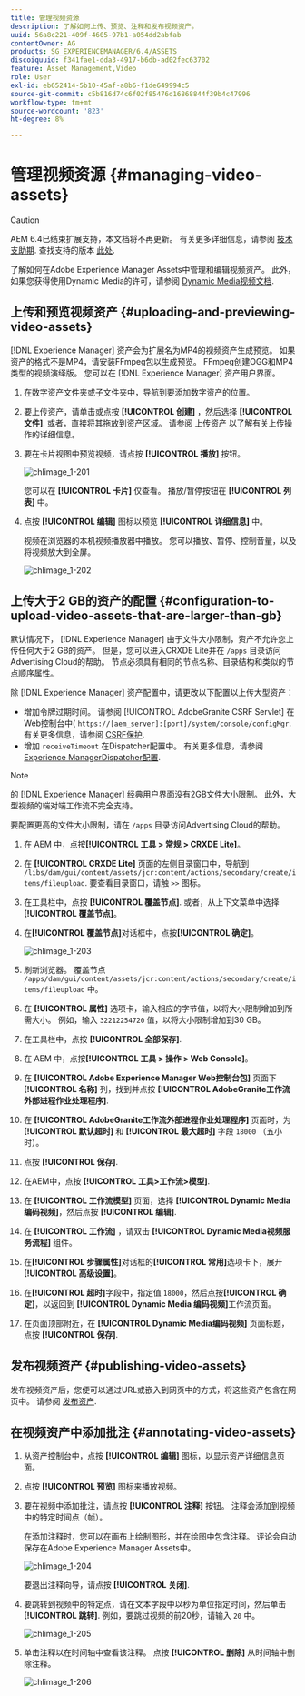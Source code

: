 ```yaml
---
title: 管理视频资源
description: 了解如何上传、预览、注释和发布视频资产。
uuid: 56a8c221-409f-4605-97b1-a054dd2abfab
contentOwner: AG
products: SG_EXPERIENCEMANAGER/6.4/ASSETS
discoiquuid: f341fae1-dda3-4917-b6db-ad02fec63702
feature: Asset Management,Video
role: User
exl-id: eb652414-5b10-45af-a8b6-f1de649994c5
source-git-commit: c5b816d74c6f02f85476d16868844f39b4c47996
workflow-type: tm+mt
source-wordcount: '823'
ht-degree: 8%

---
```


# 管理视频资源 {#managing-video-assets}

>[!CAUTION]
>
>AEM 6.4已结束扩展支持，本文档将不再更新。 有关更多详细信息，请参阅 [技术支助期](https://helpx.adobe.com/cn/support/programs/eol-matrix.html). 查找支持的版本 [此处](https://experienceleague.adobe.com/docs/).

了解如何在Adobe Experience Manager Assets中管理和编辑视频资产。 此外，如果您获得使用Dynamic Media的许可，请参阅 [Dynamic Media视频文档](video.md).

## 上传和预览视频资产 {#uploading-and-previewing-video-assets}

[!DNL Experience Manager] 资产会为扩展名为MP4的视频资产生成预览。 如果资产的格式不是MP4，请安装FFmpeg包以生成预览。 FFmpeg创建OGG和MP4类型的视频演绎版。 您可以在 [!DNL Experience Manager] 资产用户界面。

1. 在数字资产文件夹或子文件夹中，导航到要添加数字资产的位置。
1. 要上传资产，请单击或点按 **[!UICONTROL 创建]** ，然后选择 **[!UICONTROL 文件]**. 或者，直接将其拖放到资产区域。 请参阅 [上传资产](managing-assets-touch-ui.md#uploading-assets) 以了解有关上传操作的详细信息。
1. 要在卡片视图中预览视频，请点按 **[!UICONTROL 播放]** 按钮。

   ![chlimage_1-201](assets/chlimage_1-201.png)

   您可以在 **[!UICONTROL 卡片]** 仅查看。 播放/暂停按钮在 **[!UICONTROL 列表]** 中。

1. 点按 **[!UICONTROL 编辑]** 图标以预览 **[!UICONTROL 详细信息]** 中。

   视频在浏览器的本机视频播放器中播放。 您可以播放、暂停、控制音量，以及将视频放大到全屏。

   ![chlimage_1-202](assets/chlimage_1-202.png)

## 上传大于2 GB的资产的配置 {#configuration-to-upload-video-assets-that-are-larger-than-gb}

默认情况下， [!DNL Experience Manager] 由于文件大小限制，资产不允许您上传任何大于2 GB的资产。 但是，您可以进入CRXDE Lite并在 `/apps` 目录访问Advertising Cloud的帮助。 节点必须具有相同的节点名称、目录结构和类似的节点顺序属性。

除 [!DNL Experience Manager] 资产配置中，请更改以下配置以上传大型资产：

* 增加令牌过期时间。 请参阅 [!UICONTROL AdobeGranite CSRF Servlet] 在Web控制台中( `https://[aem_server]:[port]/system/console/configMgr`. 有关更多信息，请参阅 [CSRF保护](/help/sites-developing/csrf-protection.md).
* 增加 `receiveTimeout` 在Dispatcher配置中。 有关更多信息，请参阅 [Experience ManagerDispatcher配置](https://experienceleague.adobe.com/docs/experience-manager-dispatcher/using/configuring/dispatcher-configuration.html#renders-options).

>[!NOTE]
>
>的 [!DNL Experience Manager] 经典用户界面没有2GB文件大小限制。 此外，大型视频的端对端工作流不完全支持。

要配置更高的文件大小限制，请在 `/apps` 目录访问Advertising Cloud的帮助。

1. 在 AEM 中，点按&#x200B;**[!UICONTROL 工具 > 常规 > CRXDE Lite]**。
1. 在 **[!UICONTROL CRXDE Lite]** 页面的左侧目录窗口中，导航到 `/libs/dam/gui/content/assets/jcr:content/actions/secondary/create/items/fileupload`. 要查看目录窗口，请触 `>>` 图标。
1. 在工具栏中，点按 **[!UICONTROL 覆盖节点]**. 或者，从上下文菜单中选择&#x200B;**[!UICONTROL 覆盖节点]**。
1. 在&#x200B;**[!UICONTROL 覆盖节点]**&#x200B;对话框中，点按&#x200B;**[!UICONTROL 确定]**。

   ![chlimage_1-203](assets/chlimage_1-203.png)

1. 刷新浏览器。 覆盖节点 `/apps/dam/gui/content/assets/jcr:content/actions/secondary/create/items/fileupload` 中。
1. 在 **[!UICONTROL 属性]** 选项卡，输入相应的字节值，以将大小限制增加到所需大小。 例如，输入 `32212254720` 值，以将大小限制增加到30 GB。

1. 在工具栏中，点按 **[!UICONTROL 全部保存]**.
1. 在 AEM 中，点按&#x200B;**[!UICONTROL 工具 > 操作 > Web Console]**。
1. 在 **[!UICONTROL Adobe Experience Manager Web控制台包]** 页面下 **[!UICONTROL 名称]** 列，找到并点按 **[!UICONTROL AdobeGranite工作流外部进程作业处理程序]**.
1. 在 **[!UICONTROL AdobeGranite工作流外部进程作业处理程序]** 页面时，为 **[!UICONTROL 默认超时]** 和 **[!UICONTROL 最大超时]** 字段 `18000` （五小时）。
1. 点按 **[!UICONTROL 保存]**.
1. 在AEM中，点按 **[!UICONTROL 工具>工作流>模型]**.
1. 在 **[!UICONTROL 工作流模型]** 页面，选择 **[!UICONTROL Dynamic Media编码视频]**，然后点按 **[!UICONTROL 编辑]**.
1. 在 **[!UICONTROL 工作流]** ，请双击 **[!UICONTROL Dynamic Media视频服务流程]** 组件。
1. 在&#x200B;**[!UICONTROL 步骤属性]**&#x200B;对话框的&#x200B;**[!UICONTROL 常用]**&#x200B;选项卡下，展开&#x200B;**[!UICONTROL 高级设置]**。
1. 在&#x200B;**[!UICONTROL 超时]**&#x200B;字段中，指定值 `18000`，然后点按&#x200B;**[!UICONTROL 确定]**，以返回到 **[!UICONTROL Dynamic Media 编码视频]**&#x200B;工作流页面。
1. 在页面顶部附近，在 **[!UICONTROL Dynamic Media编码视频]** 页面标题，点按 **[!UICONTROL 保存]**.

## 发布视频资产 {#publishing-video-assets}

发布视频资产后，您便可以通过URL或嵌入到网页中的方式，将这些资产包含在网页中。 请参阅 [发布资产](publishing-dynamicmedia-assets.md).

## 在视频资产中添加批注 {#annotating-video-assets}

1. 从资产控制台中，点按 **[!UICONTROL 编辑]** 图标，以显示资产详细信息页面。
1. 点按 **[!UICONTROL 预览]** 图标来播放视频。
1. 要在视频中添加批注，请点按 **[!UICONTROL 注释]** 按钮。 注释会添加到视频中的特定时间点（帧）。

   在添加注释时，您可以在画布上绘制图形，并在绘图中包含注释。 评论会自动保存在Adobe Experience Manager Assets中。

   ![chlimage_1-204](assets/chlimage_1-204.png)

   要退出注释向导，请点按 **[!UICONTROL 关闭]**.

1. 要跳转到视频中的特定点，请在文本字段中以秒为单位指定时间，然后单击 **[!UICONTROL 跳转]**. 例如，要跳过视频的前20秒，请输入 `20` 中。

   ![chlimage_1-205](assets/chlimage_1-205.png)

1. 单击注释以在时间轴中查看该注释。 点按 **[!UICONTROL 删除]** 从时间轴中删除注释。

   ![chlimage_1-206](assets/chlimage_1-206.png)
